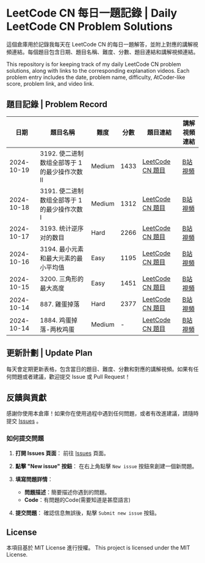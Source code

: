 # LeetCode CN 每日一題記錄 | Daily LeetCode CN Problem Solutions

這個倉庫用於記錄我每天在 LeetCode CN 的每日一題解答，並附上對應的講解視頻連結。每個題目包含日期、題目名稱、難度、分數、題目連結和講解視頻連結。

This repository is for keeping track of my daily LeetCode CN problem solutions, along with links to the corresponding explanation videos. Each problem entry includes the date, problem name, difficulty, AtCoder-like score, problem link, and video link.

## 題目記錄 | Problem Record

| 日期       | 題目名稱    | 難度  | 分數  | 題目連結       | 講解視頻連結                                   |
| ---------- | ---------- | ------| ----- | ------------ | ---------------------------------------------- |
| 2024-10-19 | 3192. 使二进制数组全部等于 1 的最少操作次数 II | Medium  | 1433  | [LeetCode CN 題目](https://leetcode.cn/problems/minimum-operations-to-make-binary-array-elements-equal-to-one-ii) |[B站視頻](https://bilibili.com)|
| 2024-10-18 | 3191. 使二进制数组全部等于 1 的最少操作次数 I | Medium  | 1312  | [LeetCode CN 題目](https://leetcode.cn/problems/minimum-operations-to-make-binary-array-elements-equal-to-one-i) |[B站視頻](https://bilibili.com)|  
| 2024-10-17 | 3193. 统计逆序对的数目 | Hard  | 2266  | [LeetCode CN 題目](https://leetcode.cn/problems/count-the-number-of-inversions) |[B站視頻](https://bilibili.com)|
| 2024-10-16 | 3194. 最小元素和最大元素的最小平均值 | Easy  | 1195  | [LeetCode CN 題目](https://leetcode.cn/problems/minimum-average-of-smallest-and-largest-elements) |[B站視頻](https://bilibili.com)|
| 2024-10-15 | 3200. 三角形的最大高度 | Easy  | 1451  | [LeetCode CN 題目](https://leetcode.cn/problems/maximum-height-of-a-triangle) |[B站視頻](https://bilibili.com)|
| 2024-10-14 | 887. 雞蛋掉落          | Hard  | 2377  | [LeetCode CN 題目](https://leetcode.cn/problems/super-egg-drop)               | [B站視頻](https://bilibili.com)|
| 2024-10-14 | 1884. 鸡蛋掉落-两枚鸡蛋     | Medium  | - | [LeetCode CN 題目](https://leetcode.cn/problems/egg-drop-with-2-eggs-and-n-floors)               | [B站視頻](https://bilibili.com)|


## 更新計劃 | Update Plan

每天會定期更新表格，包含當日的題目、難度、分數和對應的講解視頻。如果有任何問題或者建議，歡迎提交 Issue 或 Pull Request！

## 反饋與貢獻

感謝你使用本倉庫！如果你在使用過程中遇到任何問題，或者有改進建議，請隨時提交 [Issues](https://github.com/Lozakaka/LeetcodeCN_DailyChallenge/issues) 。

### 如何提交問題

1. **打開 Issues 頁面**：
   前往 [Issues](https://github.com/Lozakaka/LeetcodeCN_DailyChallenge/issues) 頁面。

2. **點擊 "New issue" 按鈕**：
   在右上角點擊 `New issue` 按鈕來創建一個新問題。

3. **填寫問題詳情**：
   - **問題描述**：簡要描述你遇到的問題。
   - **Code**：有問題的Code(需要知道是甚麼語言)

4. **提交問題**：
   確認信息無誤後，點擊 `Submit new issue` 按鈕。


## License

本項目基於 MIT License 進行授權。
This project is licensed under the MIT License.
